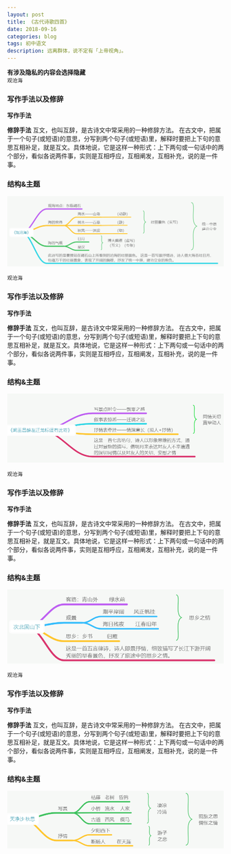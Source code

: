 ```yaml
---
layout: post
title: 《古代诗歌四首》
date: 2018-09-16
categories: blog
tags: 初中语文
description: 远离群体，说不定有「上帝视角」。
---
```

**有涉及隐私的内容会选择隐藏**  
`观沧海`  
### 写作手法以及修辞
**写作手法**  

**修辞手法**
互文，也叫互辞，是古诗文中常采用的一种修辞方法。
在古文中，把属于一个句子(或短语)的意思，分写到两个句子(或短语)里，解释时要把上下句的意思互相补足，就是互文。具体地说，它是这样一种形式：上下两句或一句话中的两个部分，看似各说两件事，实则是互相呼应，互相阐发，互相补充，说的是一件事。  

### 结构&主题
![img](/img/pic/观沧海.png)  


`观沧海`  
### 写作手法以及修辞
**写作手法**  

**修辞手法**
互文，也叫互辞，是古诗文中常采用的一种修辞方法。
在古文中，把属于一个句子(或短语)的意思，分写到两个句子(或短语)里，解释时要把上下句的意思互相补足，就是互文。具体地说，它是这样一种形式：上下两句或一句话中的两个部分，看似各说两件事，实则是互相呼应，互相阐发，互相补充，说的是一件事。  

### 结构&主题
![img](/img/pic/闻王昌龄左迁龙标遥有此寄.png)  

`观沧海`  
### 写作手法以及修辞
**写作手法**  

**修辞手法**
互文，也叫互辞，是古诗文中常采用的一种修辞方法。
在古文中，把属于一个句子(或短语)的意思，分写到两个句子(或短语)里，解释时要把上下句的意思互相补足，就是互文。具体地说，它是这样一种形式：上下两句或一句话中的两个部分，看似各说两件事，实则是互相呼应，互相阐发，互相补充，说的是一件事。  

### 结构&主题
![img](/img/pic/次北固山下.png)  

`观沧海`  
### 写作手法以及修辞
**写作手法**  

**修辞手法**
互文，也叫互辞，是古诗文中常采用的一种修辞方法。
在古文中，把属于一个句子(或短语)的意思，分写到两个句子(或短语)里，解释时要把上下句的意思互相补足，就是互文。具体地说，它是这样一种形式：上下两句或一句话中的两个部分，看似各说两件事，实则是互相呼应，互相阐发，互相补充，说的是一件事。  

### 结构&主题
![img](/img/pic/天净沙秋思.png)  
